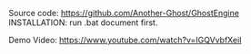 Source code: https://github.com/Another-Ghost/GhostEngine
INSTALLATION: run .bat document first.

Demo Video: https://www.youtube.com/watch?v=IGQVvbfXeiI
